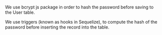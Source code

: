 We use bcrypt js package in order to hash the password before saving to the User table. 

We use triggers (known as hooks in Sequelize), to compute the hash of the password before inserting the record into the table.